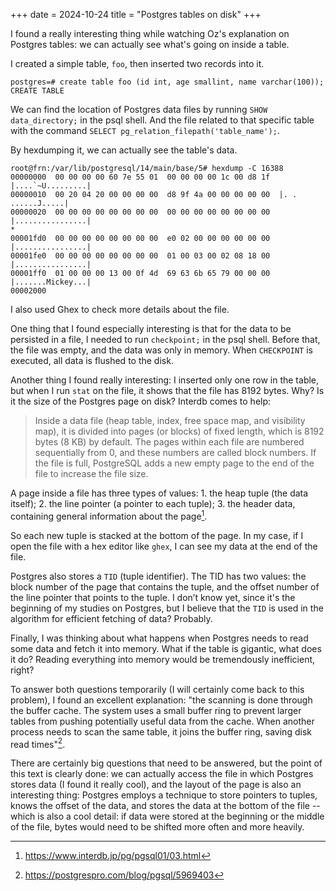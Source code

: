 +++
date = 2024-10-24
title = "Postgres tables on disk"
+++

I found a really interesting thing while watching Oz's explanation on Postgres tables: we can actually see what's going on inside a table.

I created a simple table, `foo`, then inserted two records into it.

```
postgres=# create table foo (id int, age smallint, name varchar(100));
CREATE TABLE
```

We can find the location of Postgres data files by running `SHOW data_directory;` in the psql shell. And the file related to that specific table with the command `SELECT pg_relation_filepath('table_name');`.

By hexdumping it, we can actually see the table's data.

```
root@frn:/var/lib/postgresql/14/main/base/5# hexdump -C 16388 
00000000  00 00 00 00 60 7e 55 01  00 00 00 00 1c 00 d8 1f  |....`~U.........|
00000010  00 20 04 20 00 00 00 00  d8 9f 4a 00 00 00 00 00  |. . ......J.....|
00000020  00 00 00 00 00 00 00 00  00 00 00 00 00 00 00 00  |................|
*
00001fd0  00 00 00 00 00 00 00 00  e0 02 00 00 00 00 00 00  |................|
00001fe0  00 00 00 00 00 00 00 00  01 00 03 00 02 08 18 00  |................|
00001ff0  01 00 00 00 13 00 0f 4d  69 63 6b 65 79 00 00 00  |.......Mickey...|
00002000
```

I also used Ghex to check more details about the file.

One thing that I found especially interesting is that for the data to be persisted in a file, I needed to run `checkpoint;` in the psql shell. Before that, the file was empty, and the data was only in memory. When `CHECKPOINT` is executed, all data is flushed to the disk.

Another thing I found really interesting: I inserted only one row in the table, but when I run `stat` on the file, it shows that the file has 8192 bytes. Why? Is it the size of the Postgres page on disk? Interdb comes to help:

> Inside a data file (heap table, index, free space map, and visibility map), it is divided into pages (or blocks) of fixed length, which is 8192 bytes (8 KB) by default. The pages within each file are numbered sequentially from 0, and these numbers are called block numbers. If the file is full, PostgreSQL adds a new empty page to the end of the file to increase the file size.

A page inside a file has three types of values: 1. the heap tuple (the data itself); 2. the line pointer (a pointer to each tuple); 3. the header data, containing general information about the page[^1].

So each new tuple is stacked at the bottom of the page. In my case, if I open the file with a hex editor like `ghex`, I can see my data at the end of the file.

Postgres also stores a `TID` (tuple identifier). The TID has two values: the block number of the page that contains the tuple, and the offset number of the line pointer that points to the tuple. I don’t know yet, since it's the beginning of my studies on Postgres, but I believe that the `TID` is used in the algorithm for efficient fetching of data? Probably.

Finally, I was thinking about what happens when Postgres needs to read some data and fetch it into memory. What if the table is gigantic, what does it do? Reading everything into memory would be tremendously inefficient, right?

To answer both questions temporarily (I will certainly come back to this problem), I found an excellent explanation: "the scanning is done through the buffer cache. The system uses a small buffer ring to prevent larger tables from pushing potentially useful data from the cache. When another process needs to scan the same table, it joins the buffer ring, saving disk read times"[^2].

There are certainly big questions that need to be answered, but the point of this text is clearly done: we can actually access the file in which Postgres stores data (I found it really cool), and the layout of the page is also an interesting thing: Postgres employs a technique to store pointers to tuples, knows the offset of the data, and stores the data at the bottom of the file -- which is also a cool detail: if data were stored at the beginning or the middle of the file, bytes would need to be shifted more often and more heavily.

[^1]: https://www.interdb.jp/pg/pgsql01/03.html
[^2]: https://postgrespro.com/blog/pgsql/5969403
